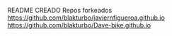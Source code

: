 README CREADO
Repos forkeados
https://github.com/blakturbo/javiernfigueroa.github.io
https://github.com/blakturbo/Dave-bike.github.io